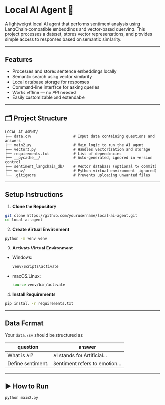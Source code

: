
# Local AI Agent 🧠

A lightweight local AI agent that performs sentiment analysis using LangChain-compatible embeddings and vector-based querying. This project processes a dataset, stores vector representations, and provides simple access to responses based on semantic similarity.

---

## Features

- Processes and stores sentence embeddings locally
-  Semantic search using vector similarity
-  Local database storage for responses
-  Command-line interface for asking queries
-  Works offline — no API needed
-  Easily customizable and extendable

---

## 🗂️ Project Structure

```
LOCAL AI AGENT/
├── data.csv                   # Input data containing questions and answers
├── main2.py                   # Main logic to run the AI agent
├── vector2.py                 # Handles vectorization and storage
├── requirements.txt           # List of dependencies
├── __pycache__/               # Auto-generated, ignored in version control
├── sentiment_langchain_db/    # Vector database (optional to commit)
├── venv/                      # Python virtual environment (ignored)
└── .gitignore                 # Prevents uploading unwanted files
```

---

##  Setup Instructions

1. **Clone the Repository**

```bash
git clone https://github.com/yourusername/local-ai-agent.git
cd local-ai-agent
```

2. **Create Virtual Environment**

```bash
python -m venv venv
```

3. **Activate Virtual Environment**

- Windows:
  ```bash
  venv\Scripts\activate
  ```
- macOS/Linux:
  ```bash
  source venv/bin/activate
  ```

4. **Install Requirements**

```bash
pip install -r requirements.txt
```

---

##  Data Format

Your `data.csv` should be structured as:

| question            | answer                         |
|---------------------|--------------------------------|
| What is AI?         | AI stands for Artificial...    |
| Define sentiment.   | Sentiment refers to emotion... |

---

## ▶️ How to Run

```bash
python main2.py
```
